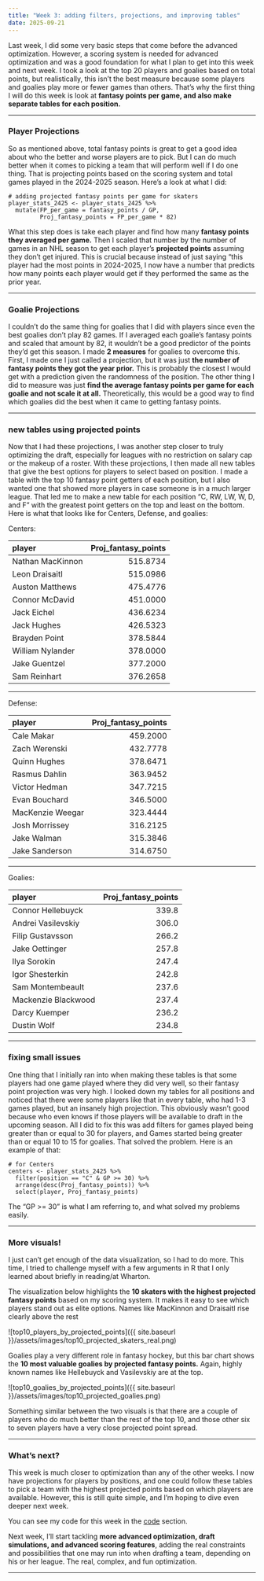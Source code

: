 ```yaml
---
title: "Week 3: adding filters, projections, and improving tables"
date: 2025-09-21
---
```


Last week, I did some very basic steps that come before the advanced optimization. However, a scoring system is needed for advanced optimization and was a good foundation for what I plan to get into this week and next week. I took a look at the top 20 players and goalies based on total points, but realistically, this isn’t the best measure because some players and goalies play more or fewer games than others. That’s why the first thing I will do this week is look at **fantasy points per game, and also make separate tables for each position.** 

---

### Player Projections 
So as mentioned above, total fantasy points is great to get a good idea about who the better and worse players are to pick. But I can do much better when it comes to picking a team that will perform well if I do one thing. That is projecting points based on the scoring system and total games played in the 2024-2025 season. Here’s a look at what I did:
```
# adding projected fantasy points per game for skaters
player_stats_2425 <- player_stats_2425 %>%
  mutate(FP_per_game = fantasy_points / GP,
         Proj_fantasy_points = FP_per_game * 82)
```
What this step does is take each player and find how many **fantasy points they averaged per game.** Then I scaled that number by the number of games in an NHL season to get each player’s **projected points** assuming they don’t get injured. This is crucial because instead of just saying “this player had the most points in 2024-2025, I now have a number that predicts how many points each player would get if they performed the same as the prior year.

---

### Goalie Projections 
I couldn’t do the same thing for goalies that I did with players since even the best goalies don’t play 82 games. If I averaged each goalie’s fantasy points and scaled that amount by 82, it wouldn’t be a good predictor of the points they’d get this season. I made **2 measures** for goalies to overcome this. First, I made one I just called a projection, but it was just **the number of fantasy points they got the year prior.** This is probably the closest I would get with a prediction given the randomness of the position. The other thing I did to measure was just **find the average fantasy points per game for each goalie and not scale it at all.** Theoretically, this would be a good way to find which goalies did the best when it came to getting fantasy points.

---

### new tables using projected points
Now that I had these projections, I was another step closer to truly optimizing the draft, especially for leagues with no restriction on salary cap or the makeup of a roster. With these projections, I then made all new tables that give the best options for players to select based on position. I made a table with the top 10 fantasy point getters of each position, but I also wanted one that showed more players in case someone is in a much larger league. That led me to make a new table for each position “C, RW, LW, W, D, and F” with the greatest point getters on the top and least on the bottom. Here is what that looks like for Centers, Defense, and goalies:

Centers:

|player           | Proj_fantasy_points|
|:----------------|-------------------:|
|Nathan MacKinnon |            515.8734|
|Leon Draisaitl   |            515.0986|
|Auston Matthews  |            475.4776|
|Connor McDavid   |            451.0000|
|Jack Eichel      |            436.6234|
|Jack Hughes      |            426.5323|
|Brayden Point    |            378.5844|
|William Nylander |            378.0000|
|Jake Guentzel    |            377.2000|
|Sam Reinhart     |            376.2658|

---

Defense:

|player           | Proj_fantasy_points|
|:----------------|-------------------:|
|Cale Makar       |            459.2000|
|Zach Werenski    |            432.7778|
|Quinn Hughes     |            378.6471|
|Rasmus Dahlin    |            363.9452|
|Victor Hedman    |            347.7215|
|Evan Bouchard    |            346.5000|
|MacKenzie Weegar |            323.4444|
|Josh Morrissey   |            316.2125|
|Jake Walman      |            315.3846|
|Jake Sanderson   |            314.6750|

---

Goalies:

|player              | Proj_fantasy_points|
|:-------------------|-------------------:|
|Connor Hellebuyck   |               339.8|
|Andrei Vasilevskiy  |               306.0|
|Filip Gustavsson    |               266.2|
|Jake Oettinger      |               257.8|
|Ilya Sorokin        |               247.4|
|Igor Shesterkin     |               242.8|
|Sam Montembeault    |               237.6|
|Mackenzie Blackwood |               237.4|
|Darcy Kuemper       |               236.2|
|Dustin Wolf         |               234.8|

---

### fixing small issues
One thing that I initially ran into when making these tables is that some players had one game played where they did very well, so their fantasy point projection was very high. I looked down my tables for all positions and noticed that there were some players like that in every table, who had 1-3 games played, but an insanely high projection. This obviously wasn’t good because who even knows if those players will be available to draft in the upcoming season. All I did to fix this was add filters for games played being greater than or equal to 30 for players, and Games started being greater than or equal 10 to 15 for goalies. That solved the problem. Here is an example of that:
```
# for Centers
centers <- player_stats_2425 %>%
  filter(position == "C" & GP >= 30) %>%
  arrange(desc(Proj_fantasy_points)) %>%
  select(player, Proj_fantasy_points)
```
The “GP >= 30” is what I am referring to, and what solved my problems easily.

---

### More visuals!
I just can’t get enough of the data visualization, so I had to do more. This time, I tried to challenge myself with a few arguments in R that I only learned about briefly in reading/at Wharton. 

The visualization below highlights the **10 skaters with the highest projected fantasy points** based on my scoring system. It makes it easy to see which players stand out as elite options. Names like MacKinnon and Draisaitl rise clearly above the rest

![top10_players_by_projected_points]({{ site.baseurl }}/assets/images/top10_projected_skaters_real.png)

Goalies play a very different role in fantasy hockey, but this bar chart shows the **10 most valuable goalies by projected fantasy points.** Again, highly known names like Hellebuyck and Vasilevskiy are at the top.

![top10_goalies_by_projected_points]({{ site.baseurl }}/assets/images/top10_projected_goalies.png)

Something similar between the two visuals is that there are a couple of players who do much better than the rest of the top 10, and those other six to seven players have a very close projected point spread.

---

### What’s next?
This week is much closer to optimization than any of the other weeks. I now have projections for players by positions, and one could follow these tables to pick a team with the highest projected points based on which players are available. However, this is still quite simple, and I’m hoping to dive even deeper next week.

You can see my code for this week in the [code](https://henrylange.github.io/fantasy-nhl-optimizer/code/) section.

Next week, I’ll start tackling **more advanced optimization, draft simulations, and advanced scoring features**, adding the real constraints and possibilities that one may run into when drafting a team, depending on his or her league. The real, complex, and fun optimization.

---

